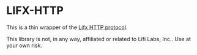 # LIFX-HTTP

This is a thin wrapper of the [Lifx HTTP protocol](http://api.developer.lifx.com/).

This library is not, in any way, affiliated or related to Lifi Labs, Inc.. Use at your own risk.
